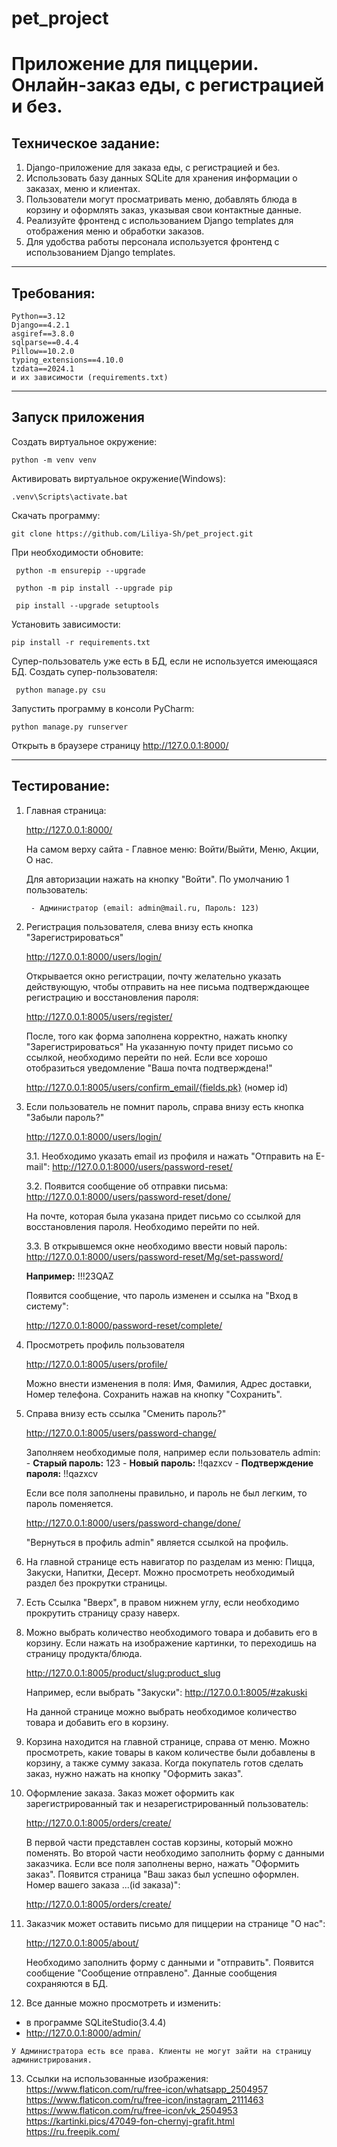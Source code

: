 # pet_project
# Приложение для пиццерии. Онлайн-заказ еды, с регистрацией и без.

## Техническое задание:

1. Django-приложение для заказа еды, с регистрацией и без.
2. Использовать базу данных SQLite для хранения информации о заказах, меню и клиентах.
3. Пользователи могут просматривать меню, добавлять блюда в корзину и оформлять заказ, указывая свои контактные данные.
4. Реализуйте фронтенд с использованием Django templates для отображения меню и обработки заказов.
5. Для удобства работы персонала используется фронтенд с использованием Django templates.

----------------------------------------------------------------------
## Требования:

    Python==3.12
    Django==4.2.1
    asgiref==3.8.0
    sqlparse==0.4.4
    Pillow==10.2.0
    typing_extensions==4.10.0
    tzdata==2024.1
    и их зависимости (requirements.txt)

----------------------------------------------------------------------
## Запуск приложения

Создать виртуальное окружение:

    python -m venv venv

Активировать виртуальное окружение(Windows):

    .venv\Scripts\activate.bat

Скачать программу:

    git clone https://github.com/Liliya-Sh/pet_project.git

При необходимости обновите: 

     python -m ensurepip --upgrade 

     python -m pip install --upgrade pip 

     pip install --upgrade setuptools 

Установить зависимости:

    pip install -r requirements.txt    

Супер-пользователь уже есть в БД, если не используется имеющаяся БД.
Создать супер-пользователя:

     python manage.py csu

Запустить программу в консоли PyCharm:

    python manage.py runserver

Открыть в браузере страницу http://127.0.0.1:8000/
______________________________________________________________________

## Тестирование:

1. Главная страница:

    http://127.0.0.1:8000/

    На самом верху сайта - Главное меню: Войти/Выйти, Меню, Акции, О нас.

    Для авторизации нажать на кнопку "Войти".
    По умолчанию 1 пользователь:
 
        - Администратор (email: admin@mail.ru, Пароль: 123)

2. Регистрация пользователя, слева внизу есть кнопка "Зарегистрироваться"

    http://127.0.0.1:8000/users/login/

    Открывается окно регистрации, почту желательно указать действующую,
    чтобы отправить на нее письма подтверждающее регистрацию и восстановления пароля:
    
    http://127.0.0.1:8005/users/register/

    После, того как форма заполнена корректно, нажать кнопку "Зарегистрироваться"
    На указанную почту придет письмо со ссылкой, необходимо перейти по ней. 
    Если все хорошо отобразиться уведомление "Ваша почта подтверждена!"
    
    http://127.0.0.1:8005/users/confirm_email/{fields.pk} (номер id)

3. Если пользователь не помнит пароль, справа внизу есть кнопка "Забыли пароль?"

    http://127.0.0.1:8000/users/login/

   3.1. Необходимо указать email из профиля и нажать "Отправить на E-mail":
         http://127.0.0.1:8000/users/password-reset/

   3.2. Появится сообщение об отправки письма:
         http://127.0.0.1:8000/users/password-reset/done/

   На почте, которая была указана придет письмо со ссылкой для восстановления пароля.
   Необходимо перейти по ней.
    
   3.3. В открывшемся окне необходимо ввести новый пароль:
         http://127.0.0.1:8000/users/password-reset/Mg/set-password/

      **Например:** !!!23QAZ

      Появится сообщение, что пароль изменен и ссылка на "Вход в систему":

      http://127.0.0.1:8000/password-reset/complete/

4. Просмотреть профиль пользователя

    http://127.0.0.1:8005/users/profile/

    Можно внести изменения в поля: Имя, Фамилия, Адрес доставки, Номер телефона.
    Сохранить нажав на кнопку "Сохранить".

5. Справа внизу есть ссылка "Сменить пароль?"

    http://127.0.0.1:8005/users/password-change/

    Заполняем необходимые поля, например если пользователь admin:
        - **Старый пароль:** 123
        - **Новый пароль:** !!qazxcv
        - **Подтверждение пароля:** !!qazxcv

    Если все поля заполнены правильно, и пароль не был легким, то пароль поменяется.

    http://127.0.0.1:8000/users/password-change/done/

    "Вернуться в профиль admin" является ссылкой на профиль.

6. На главной странице есть навигатор по разделам из меню: Пицца, Закуски, Напитки, Десерт.
    Можно просмотреть необходимый раздел без прокрутки страницы.

7. Есть Ссылка "Вверх", в правом нижнем углу, если необходимо прокрутить страницу сразу наверх.

8. Можно выбрать количество необходимого товара и добавить его в корзину. 
   Если нажать на изображение картинки, то переходишь на страницу продукта/блюда.

   http://127.0.0.1:8005/product/<slug:product_slug>
 
   Например, если выбрать "Закуски": http://127.0.0.1:8005/#zakuski

   На данной странице можно выбрать необходимое количество товара и добавить его в корзину.

9. Корзина находится на главной странице, справа от меню. 
   Можно просмотреть, какие товары в каком количестве были добавлены в корзину, а также сумму заказа.
   Когда покупатель готов сделать заказ, нужно нажать на кнопку "Оформить заказ".

10. Оформление заказа. 
    Заказ может оформить как зарегистрированный так и незарегистрированный пользователь:
 
    http://127.0.0.1:8005/orders/create/

    В первой части представлен состав корзины, который можно поменять.
    Во второй части необходимо заполнить форму с данными заказчика. 
    Если все поля заполнены верно, нажать "Оформить заказ".
    Появится страница "Ваш заказ был успешно оформлен. Номер вашего заказа ...(id заказа)":

    http://127.0.0.1:8005/orders/create/

11. Заказчик может оставить письмо для пиццерии на странице "О нас":

    http://127.0.0.1:8005/about/

    Необходимо заполнить форму с данными и "отправить".
    Появится сообщение "Сообщение отправлено".
    Данные сообщения сохраняются в БД.

12. Все данные можно просмотреть и изменить:

   - в программе SQLiteStudio(3.4.4)
   - http://127.0.0.1:8000/admin/

    У Администратора есть все права. Клиенты не могут зайти на страницу администрирования.

13. Ссылки на использованные изображения:
    https://www.flaticon.com/ru/free-icon/whatsapp_2504957
    https://www.flaticon.com/ru/free-icon/instagram_2111463
    https://www.flaticon.com/ru/free-icon/vk_2504953
    https://kartinki.pics/47049-fon-chernyj-grafit.html
    https://ru.freepik.com/
